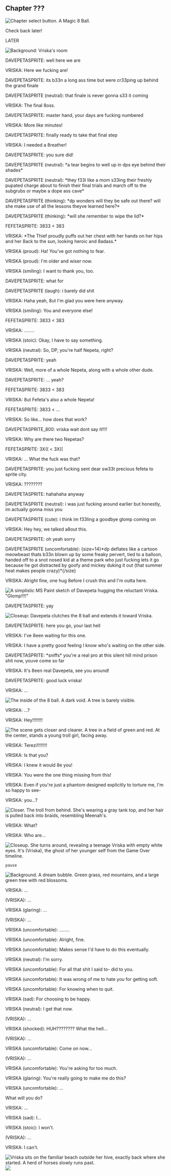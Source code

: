 ## Chapter ???

![Chapter select button. A Magic 8 Ball.](./images/chapterselect/8ball.png)

<p class="command-box">Check back later!</p>

<p class="box">LATER</p>

![Background: Vriska's room](./images/vriskaroom.png)

<!-- davepeta neutral onlayer talksprites at right with slideinright -->
<p class="davepetasprite">DAVEPETASPRITE: well here we are</p>
<!-- davepeta with slideoutright -->


<!-- vriska adult proud onlayer talksprites at left with slideinleft -->
<p class="vriska">VRISKA: Here we fucking are!</p>
<!-- vriska with slideoutleft -->


<!-- davepeta thinking onlayer talksprites at right with slideinright -->
<p class="davepetasprite">DAVEPETASPRITE: its b33n a long ass time but were cr33ping up behind the grand finale</p>
<p class="davepetasprite">DAVEPETASPRITE (neutral): that finale is never gonna s33 it coming</p>
<!-- davepeta with slideoutright -->


<!-- vriska adult smiling onlayer talksprites at left with slideinleft -->
<p class="vriska">VRISKA: The final 8oss.</p>
<!-- vriska with slideoutleft -->


<!-- davepeta laugh onlayer talksprites at right with slideinright -->
<p class="davepetasprite">DAVEPETASPRITE: master hand, your days are fucking numbered</p>
<!-- davepeta with slideoutright -->


<!-- vriska adult smiling onlayer talksprites at left with slideinleft -->
<p class="vriska">VRISKA: More like minutes!</p>
<!-- vriska with slideoutleft -->


<!-- davepeta neutral onlayer talksprites at right with slideinright -->
<p class="davepetasprite">DAVEPETASPRITE: finally ready to take that final step</p>
<!-- davepeta with slideoutright -->


<!-- vriska adult smiling onlayer talksprites at left with slideinleft -->
<p class="vriska">VRISKA: I needed a 8reather!</p>
<!-- vriska with slideoutleft -->


<!-- davepeta neutral onlayer talksprites at right with slideinright -->
<p class="davepetasprite">DAVEPETASPRITE: you sure did!</p>
<p class="davepetasprite">DAVEPETASPRITE (neutral): *a tear begins to well up in dps eye behind their shades*</p>
<p class="davepetasprite">DAVEPETASPRITE (neutral): *they f33l like a mom s33ing their freshly pupated charge about to finish their final trials and march off to the subgrubs or maybe a dope ass cave*</p>
<p class="davepetasprite">DAVEPETASPRITE (thinking): *dp wonders will they be safe out there? will she make use of all the lessons theyve learned here?*</p>
<p class="davepetasprite">DAVEPETASPRITE (thinking): *will she remember to wipe the lid?*</p>
<!-- davepeta with slideoutright -->


<!-- fefeta neutral onlayer talksprites at right with slideinright -->
<p class="fefetasprite">FEFETASPRITE: 3833 < 383</p>
<!-- fefeta with slideoutright -->


<!-- vriska adult proud onlayer talksprites at left with slideinleft -->
<p class="vriska">VRISKA: *The Thief proudly puffs out her chest with her hands on her hips and her 8ack to the sun, looking heroic and 8adass.*</p>
<p class="vriska">VRISKA (proud): Ha! You've got nothing to fear.</p>
<p class="vriska">VRISKA (proud): I'm older and wiser now.</p>
<p class="vriska">VRISKA (smiling): I want to thank you, too.</p>
<!-- vriska with slideoutleft -->


<!-- davepeta thinking onlayer talksprites at right with slideinright -->
<p class="davepetasprite">DAVEPETASPRITE: what for</p>
<p class="davepetasprite">DAVEPETASPRITE (laugh): i barely did shit</p>
<!-- davepeta with slideoutright -->


<!-- vriska adult smiling onlayer talksprites at left with slideinleft -->
<p class="vriska">VRISKA: Haha yeah, 8ut I'm glad you were here anyway.</p>
<p class="vriska">VRISKA (smiling): You and everyone else!</p>
<!-- vriska with slideoutleft -->


<!-- fefeta neutral onlayer talksprites at right with slideinright -->
<p class="fefetasprite">FEFETASPRITE: 3833 < 383</p>
<!-- fefeta with slideoutright -->


<!-- vriska adult smiling onlayer talksprites at left with slideinleft -->
<p class="vriska">VRISKA: ........</p>
<p class="vriska">VRISKA (stoic): Okay, I have to say something.</p>
<p class="vriska">VRISKA (neutral): So, DP, you're half Nepeta, right?</p>
<!-- vriska with slideoutleft -->


<!-- davepeta neutral onlayer talksprites at right with slideinright -->
<p class="davepetasprite">DAVEPETASPRITE: yeah</p>
<!-- davepeta with slideoutright -->


<!-- vriska adult neutral onlayer talksprites at left with slideinleft -->
<p class="vriska">VRISKA: Well, more of a whole Nepeta, along with a whole other dude.</p>
<!-- vriska with slideoutleft -->


<!-- davepeta neutral onlayer talksprites at right with slideinright -->
<p class="davepetasprite">DAVEPETASPRITE: ... yeah?</p>
<!-- davepeta with slideoutright -->


<!-- fefeta neutral onlayer talksprites at right with slideinright -->
<p class="fefetasprite">FEFETASPRITE: 3833 < 383</p>
<!-- fefeta with slideoutright -->


<!-- vriska adult neutral onlayer talksprites at left with slideinleft -->
<p class="vriska">VRISKA: 8ut Fefeta's also a whole Nepeta!</p>
<!-- vriska with slideoutleft -->


<!-- fefeta neutral onlayer talksprites at right with slideinright -->
<p class="fefetasprite">FEFETASPRITE: 3833 < ...</p>
<!-- fefeta with slideoutright -->


<!-- vriska adult neutral onlayer talksprites at left with slideinleft -->
<p class="vriska">VRISKA: So like... how does that work?</p>
<!-- vriska with slideoutleft -->


<!-- davepeta uncomfortable onlayer talksprites at right with slideinright -->
<p class="davepetasprite_800">DAVEPETASPRITE_800: vriska wait dont say it!!!!</p>
<!-- davepeta with slideoutright -->


<!-- vriska adult neutral onlayer talksprites at left with slideinleft -->
<p class="vriska">VRISKA: Why are there two Nepetas?</p>
<!-- vriska with slideoutleft -->


<!-- sfx "chapters/6/audio/disappear.ogg" volume 0.75 noloop -->
<!-- fefeta xc onlayer talksprites at right, fadeout with slideinright -->
<p class="fefetasprite">FEFETASPRITE: 3X(( < 3X((</p>
<!-- fefeta with Dissolve(0.3) -->


<!-- vriska adult confused onlayer talksprites at left with slideinleft -->
<p class="vriska">VRISKA: ... What the fuck was that?</p>
<!-- vriska with slideoutleft -->


<!-- davepeta pokerface onlayer talksprites at right with slideinright -->
<p class="davepetasprite">DAVEPETASPRITE: you just fucking sent dear sw33t precious fefeta to sprite city.</p>
<!-- davepeta with slideoutright -->


<!-- vriska adult confused onlayer talksprites at left with slideinleft -->
<p class="vriska">VRISKA: ????????</p>
<!-- vriska with slideoutleft -->


<!-- davepeta laugh onlayer talksprites at right with slideinright -->
<p class="davepetasprite">DAVEPETASPRITE: hahahaha anyway</p>
<p class="davepetasprite">DAVEPETASPRITE (neutral): i was just fucking around earlier but honestly, im actually gonna miss you</p>
<p class="davepetasprite">DAVEPETASPRITE (cute): i think im f33ling a goodbye glomp coming on</p>
<!-- davepeta with slideoutright -->


<!-- vriska adult glaring onlayer talksprites at left with slideinleft -->
<p class="vriska">VRISKA: Hey hey, we talked a8out this.</p>
<!-- vriska with slideoutleft -->


<!-- davepeta pokerface onlayer talksprites at right with slideinright -->
<p class="davepetasprite">DAVEPETASPRITE: oh yeah sorry</p>
<p class="davepetasprite">DAVEPETASPRITE (uncomfortable): {size=14}*dp deflates like a cartoon meowbeast thats b33n blown up by some freaky pervert, tied to a balloon, handed off to a snot nosed kid at a theme park who just fucking lets it go because he got distracted by goofy and mickey duking it out (that summer heat makes people crazy)*{/size}</p>
<!-- davepeta with slideoutright -->


<!-- vriska adult neutral onlayer talksprites at left with slideinleft -->
<p class="vriska">VRISKA: Alright fine, one hug 8efore I crush this and I'm outta here.</p>
<!-- vriska with slideoutleft -->

![A simplistic MS Paint sketch of Davepeta hugging the reluctant Vriska. "Glomp!!!!"](./images/6/images/Davepeta_Vriska-hug.png)

<p class="davepetasprite">DAVEPETASPRITE: yay</p>

![Closeup: Davepeta clutches the 8 ball and extends it toward Vriska.](images/6/images/Davepeta_8ball.png)

<p class="davepetasprite">DAVEPETASPRITE: here you go, your last hell</p>


<p class="vriska">VRISKA: I've 8een waiting for this one.</p>
<p class="vriska">VRISKA: I have a pretty good feeling I know who's waiting on the other side.</p>

<p class="davepetasprite">DAVEPETASPRITE: *sniffs* you're a real pro at this silent hill mind prison shit now, youve come so far</p>

<p class="vriska">VRISKA: It's 8een real Davepeta, see you around!</p>

<p class="davepetasprite">DAVEPETASPRITE: good luck vriska!</p>

<!-- blue with Dissolve(1.0) -->
<!-- music fadeout 2.0 -->
<!-- black with Dissolve(1.0) -->

<!-- black -->
<p class="vriska">VRISKA: ...</p>

![The inside of the 8 ball. A dark void. A tree is barely visible.](./images/6/images/8ballVoid_1.png)

<p class="vriska">VRISKA: ...?</p>
<p class="vriska">VRISKA: Hey!!!!!!!!</p>

<!-- music "chapters/6/audio/terezi_vn.ogg" fadein 1.0 volume 0.5 loop -->

![The scene gets closer and clearer. A tree in a field of green and red. At the center, stands a young troll girl, facing away.](./images/6/images/8ballVoid_2.png)

<p class="vriska">VRISKA: Terezi!!!!!!!!</p>
<p class="vriska">VRISKA: Is that you?</p>
<p class="vriska">VRISKA: I knew it would 8e you!</p>
<p class="vriska">VRISKA: You were the one thing missing from this!</p>
<p class="vriska">VRISKA: Even if you're just a phantom designed explicitly to torture me, I'm so happy to see-</p>
<p class="vriska">VRISKA: you...?</p>
    
![Closer. The troll from behind. She's wearing a gray tank top, and her hair is pulled back into braids, resembling Meenah's.](./images/6/images/8ballVoid_3.png)

<p class="vriska">VRISKA: What?</p>
<p class="vriska">VRISKA: Who are...</p>

![Closeup. She turns around, revealing a teenage Vriska with empty white eyes. It's (Vriska), the ghost of her younger self from the Game Over timeline.](./images/6/images/8ballVoid_4.png)

<!-- music -->
    pause

![Background. A dream bubble. Green grass, red mountains, and a large green tree with red blossoms.](./images/6/images/8ball.png)

<!-- music "chapters/6/audio/11-6.wav" fadein 1.0 volume 0.5 loop -->
<!-- vriska adult glaring onlayer talksprites at left with slideinleft -->
<p class="vriska">VRISKA: ...</p>
<!-- vriska with slideoutleft -->

<!-- vriska_paren sad onlayer talksprites at right with slideinright -->
<p class="vriska_paren">(VRISKA): ...</p>
<!-- vriska_paren with slideoutright -->

<!-- vriska adult glaring onlayer talksprites at left with slideinleft -->
<p class="vriska">VRISKA (glaring): ...</p>
<!-- vriska with slideoutleft -->

<!-- vriska_paren sad onlayer talksprites at right with slideinright -->
<p class="vriska_paren">(VRISKA): ...</p>
<!-- vriska_paren with slideoutright -->


<!-- vriska adult uncomfortable onlayer talksprites at left with slideinleft -->
<p class="vriska">VRISKA (uncomfortable): ........</p>
<p class="vriska">VRISKA (uncomfortable): Alright, fine.</p>
<p class="vriska">VRISKA (uncomfortable): Makes sense I'd have to do this eventually.</p>
<p class="vriska">VRISKA (neutral): I'm sorry.</p>
<p class="vriska">VRISKA (uncomfortable): For all that shit I said to- did to you.</p>
<p class="vriska">VRISKA (uncomfortable): It was wrong of me to hate you for getting soft.</p>
<p class="vriska">VRISKA (uncomfortable): For knowing when to quit.</p>
<p class="vriska">VRISKA (sad): For choosing to be happy.</p>
<p class="vriska">VRISKA (neutral): I get that now.</p>
<!-- vriska with slideoutleft -->

<!-- vriska_paren hug onlayer talksprites at right with slideinright -->
<p class="vriska_paren">(VRISKA): ...</p>
<!-- vriska_paren with slideoutright -->

<!-- vriska adult shocked onlayer talksprites at left with slideinleft -->
<p class="vriska">VRISKA (shocked): HUH???????? What the hell...</p>
<!-- vriska with slideoutleft -->

<!-- vriska_paren hug onlayer talksprites at right with slideinright -->
<p class="vriska_paren">(VRISKA): ...</p>
<!-- vriska_paren with slideoutright -->

<!-- vriska adult uncomfortable onlayer talksprites at left with slideinleft -->
<p class="vriska">VRISKA (uncomfortable): Come on now...</p>
<!-- vriska with slideoutleft -->

<!-- vriska_paren hug onlayer talksprites at right with slideinright -->
<p class="vriska_paren">(VRISKA): ...</p>
<!-- vriska_paren with slideoutright -->

<!-- vriska adult uncomfortable onlayer talksprites at left with slideinleft -->
<p class="vriska">VRISKA (uncomfortable): You're asking for too much.</p>
<p class="vriska">VRISKA (glaring): You're really going to make me do this?</p>
<p class="vriska">VRISKA (uncomfortable): ...</p>
<!-- vriska with slideoutleft -->

<div class="box">What will you do?</div>

<!-- vriska adult uncomfortable onlayer talksprites at left with slideinleft -->
<p class="vriska">VRISKA: ...</p>
<p class="vriska">VRISKA (sad): I...</p>
<p class="vriska">VRISKA (stoic): I won't.</p>
<!-- vriska with slideoutleft -->

<!-- vriska_paren sad onlayer talksprites at right with slideinright -->
<p class="vriska_paren">(VRISKA): ...</p>
<!-- vriska_paren with slideoutright -->


<!-- vriska adult uncomfortable onlayer talksprites at left with slideinleft -->
<p class="vriska">VRISKA: I can't.</p>
<!-- vriska adult uncomfortable: -->



<!-- 0.1 xzoom -1.0 xcenter 0.5 xoffset -100 -->
<!-- 0.25 -->
<!-- vriska with slideoutleftslow -->
<!-- music fadeout 3.0 -->

<!-- white with Dissolve(3.0) -->
<!-- 3.5 -->
<!-- music "chapters/6/audio/vrisbeach-dreamy.ogg" fadein 1.0 volume 0.5 loop -->


<div class="beach">
    <img class="beach_bg" src="./images/6/images/Vriska_Beach.png"
        alt="Vriska sits on the familiar beach outside her hive, exactly back where she started. A herd of horses slowly runs past.">
    <img class="beach_horses" role="presentation" src="./images/6/images/horses.png">
</div>

<!-- bg vris_beach with Dissolve(2.0) -->
<!-- horses onlayer talksprites with Dissolve(2.0): -->
<!-- 440 -->
<!-- 0.1 -->
<!-- 50.0 xalign 1.5 -->
<!-- pause -->

<!-- music fadeout 3.0 -->
<!-- white onlayer talksprites with Dissolve(3.0) -->
<!-- horses -->
<!-- return -->
